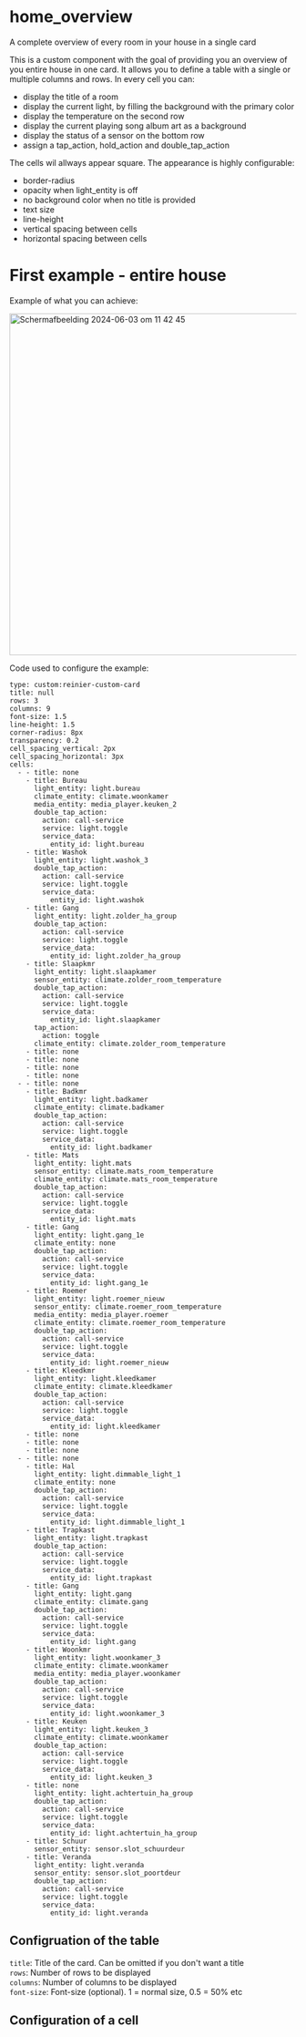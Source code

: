 # home_overview
A complete overview of every room in your house in a single card

This is a custom component with the goal of providing you an overview of you entire house in one card. 
It allows you to define a table with a single or multiple columns and rows.
In every cell you can:
- display the title of a room
- display the current light, by filling the background with the primary color
- display the temperature on the second row
- display the current playing song album art as a background
- display the status of a sensor on the bottom row
- assign a tap_action, hold_action and double_tap_action

The cells wil allways appear square. The appearance is highly configurable:
- border-radius
- opacity when light_entity is off
- no background color when no title is provided
- text size
- line-height
- vertical spacing between cells
- horizontal spacing between cells

# First example - entire house

Example of what you can achieve:

<img width="600" alt="Scherm­afbeelding 2024-06-03 om 11 42 45" src="https://github.com/reiniertc/home_overview/assets/5908262/ec23fa00-bbd5-4ef5-82c4-795f8f9b7c57">

Code used to configure the example:
```
type: custom:reinier-custom-card
title: null
rows: 3
columns: 9
font-size: 1.5
line-height: 1.5
corner-radius: 8px
transparency: 0.2
cell_spacing_vertical: 2px
cell_spacing_horizontal: 3px
cells:
  - - title: none
    - title: Bureau
      light_entity: light.bureau
      climate_entity: climate.woonkamer
      media_entity: media_player.keuken_2
      double_tap_action:
        action: call-service
        service: light.toggle
        service_data:
          entity_id: light.bureau
    - title: Washok
      light_entity: light.washok_3
      double_tap_action:
        action: call-service
        service: light.toggle
        service_data:
          entity_id: light.washok
    - title: Gang
      light_entity: light.zolder_ha_group
      double_tap_action:
        action: call-service
        service: light.toggle
        service_data:
          entity_id: light.zolder_ha_group
    - title: Slaapkmr
      light_entity: light.slaapkamer
      sensor_entity: climate.zolder_room_temperature
      double_tap_action:
        action: call-service
        service: light.toggle
        service_data:
          entity_id: light.slaapkamer
      tap_action:
        action: toggle
      climate_entity: climate.zolder_room_temperature
    - title: none
    - title: none
    - title: none
    - title: none
  - - title: none
    - title: Badkmr
      light_entity: light.badkamer
      climate_entity: climate.badkamer
      double_tap_action:
        action: call-service
        service: light.toggle
        service_data:
          entity_id: light.badkamer
    - title: Mats
      light_entity: light.mats
      sensor_entity: climate.mats_room_temperature
      climate_entity: climate.mats_room_temperature
      double_tap_action:
        action: call-service
        service: light.toggle
        service_data:
          entity_id: light.mats
    - title: Gang
      light_entity: light.gang_1e
      climate_entity: none
      double_tap_action:
        action: call-service
        service: light.toggle
        service_data:
          entity_id: light.gang_1e
    - title: Roemer
      light_entity: light.roemer_nieuw
      sensor_entity: climate.roemer_room_temperature
      media_entity: media_player.roemer
      climate_entity: climate.roemer_room_temperature
      double_tap_action:
        action: call-service
        service: light.toggle
        service_data:
          entity_id: light.roemer_nieuw
    - title: Kleedkmr
      light_entity: light.kleedkamer
      climate_entity: climate.kleedkamer
      double_tap_action:
        action: call-service
        service: light.toggle
        service_data:
          entity_id: light.kleedkamer
    - title: none
    - title: none
    - title: none
  - - title: none
    - title: Hal
      light_entity: light.dimmable_light_1
      climate_entity: none
      double_tap_action:
        action: call-service
        service: light.toggle
        service_data:
          entity_id: light.dimmable_light_1
    - title: Trapkast
      light_entity: light.trapkast
      double_tap_action:
        action: call-service
        service: light.toggle
        service_data:
          entity_id: light.trapkast
    - title: Gang
      light_entity: light.gang
      climate_entity: climate.gang
      double_tap_action:
        action: call-service
        service: light.toggle
        service_data:
          entity_id: light.gang
    - title: Woonkmr
      light_entity: light.woonkamer_3
      climate_entity: climate.woonkamer
      media_entity: media_player.woonkamer
      double_tap_action:
        action: call-service
        service: light.toggle
        service_data:
          entity_id: light.woonkamer_3
    - title: Keuken
      light_entity: light.keuken_3
      climate_entity: climate.woonkamer
      double_tap_action:
        action: call-service
        service: light.toggle
        service_data:
          entity_id: light.keuken_3
    - title: none
      light_entity: light.achtertuin_ha_group
      double_tap_action:
        action: call-service
        service: light.toggle
        service_data:
          entity_id: light.achtertuin_ha_group
    - title: Schuur
      sensor_entity: sensor.slot_schuurdeur
    - title: Veranda
      light_entity: light.veranda
      sensor_entity: sensor.slot_poortdeur
      double_tap_action:
        action: call-service
        service: light.toggle
        service_data:
          entity_id: light.veranda
```

## Configruation of the table
```title```: Title of the card. Can be omitted if you don't want a title<br>
```rows```: Number of rows to be displayed<br>
```columns```: Number of columns to be displayed<br>
```font-size```: Font-size (optional). 1 = normal size, 0.5 = 50% etc<br>
## Configuration of a cell
